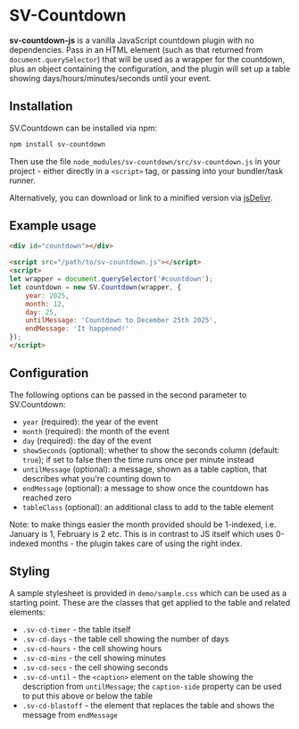 SV-Countdown
=================================================

**sv-countdown-js** is a vanilla JavaScript countdown plugin with no dependencies. Pass in an HTML element (such as that returned from `document.querySelector`) that will be used as a wrapper for the countdown, plus an object containing the configuration, and the plugin will set up a table showing days/hours/minutes/seconds until your event.


## Installation

SV.Countdown can be installed via npm:

```sh
npm install sv-countdown
```

Then use the file `node_modules/sv-countdown/src/sv-countdown.js` in your project - either directly in a `<script>` tag, or passing into your bundler/task runner.

Alternatively, you can download or link to a minified version via [jsDelivr](https://www.jsdelivr.com/package/npm/sv-countdown).


## Example usage

```html
<div id="countdown"></div>

<script src="/path/to/sv-countdown.js"></script>
<script>
let wrapper = document.querySelector('#countdown');
let countdown = new SV.Countdown(wrapper, {
	year: 2025,
	month: 12,
	day: 25,
	untilMessage: 'Countdown to December 25th 2025',
	endMessage: 'It happened!'
});
</script>
```

## Configuration

The following options can be passed in the second parameter to SV.Countdown:

- `year` (required): the year of the event
- `month` (required): the month of the event
- `day` (required): the day of the event
- `showSeconds` (optional): whether to show the seconds column (default: `true`); if set to false then the time runs once per minute instead
- `untilMessage` (optional): a message, shown as a table caption, that describes what you're counting down to
- `endMessage` (optional): a message to show once the countdown has reached zero
- `tableClass` (optional): an additional class to add to the table element

Note: to make things easier the month provided should be 1-indexed, i.e. January is 1, February is 2 etc. This is in contrast to JS itself which uses 0-indexed months - the plugin takes care of using the right index.

## Styling

A sample stylesheet is provided in `demo/sample.css` which can be used as a starting point. These are the classes that get applied to the table and related elements:

- `.sv-cd-timer` - the table itself
- `.sv-cd-days` - the table cell showing the number of days
- `.sv-cd-hours` - the cell showing hours
- `.sv-cd-mins` - the cell showing minutes
- `.sv-cd-secs` - the cell showing seconds
- `.sv-cd-until` - the `<caption>` element on the table showing the description from `untilMessage`; the `caption-side` property can be used to put this above or below the table
- `.sv-cd-blastoff` - the element that replaces the table and shows the message from `endMessage`
